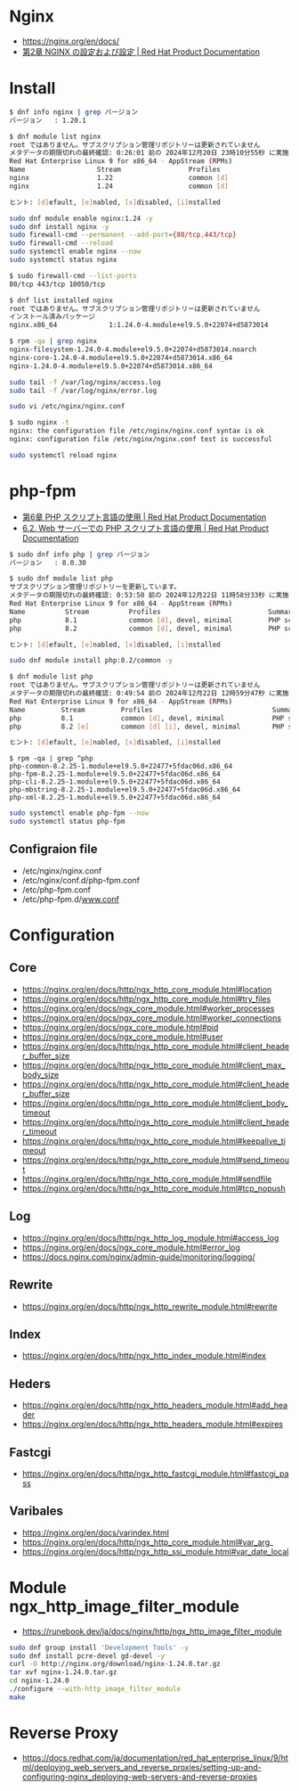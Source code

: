 # Nginx
- https://nginx.org/en/docs/
- [第2章 NGINX の設定および設定 | Red Hat Product Documentation](https://docs.redhat.com/ja/documentation/red_hat_enterprise_linux/9/html/deploying_web_servers_and_reverse_proxies/setting-up-and-configuring-nginx_deploying-web-servers-and-reverse-proxies)
# Install
```bash
$ dnf info nginx | grep バージョン
バージョン   : 1.20.1
```

```bash
$ dnf module list nginx
root ではありません。サブスクリプション管理リポジトリーは更新されていません
メタデータの期限切れの最終確認: 0:26:01 前の 2024年12月20日 23時10分55秒 に実施しました。
Red Hat Enterprise Linux 9 for x86_64 - AppStream (RPMs)
Name                  Stream                 Profiles                   Summary
nginx                 1.22                   common [d]                 nginx webserver
nginx                 1.24                   common [d]                 nginx webserver

ヒント: [d]efault, [e]nabled, [x]disabled, [i]nstalled
```

```bash
sudo dnf module enable nginx:1.24 -y
sudo dnf install nginx -y
sudo firewall-cmd --permanent --add-port={80/tcp,443/tcp}
sudo firewall-cmd --reload
sudo systemctl enable nginx --now
sudo systemctl status nginx
```

```bash
$ sudo firewall-cmd --list-ports
80/tcp 443/tcp 10050/tcp
```

```bash
$ dnf list installed nginx
root ではありません。サブスクリプション管理リポジトリーは更新されていません
インストール済みパッケージ
nginx.x86_64             1:1.24.0-4.module+el9.5.0+22074+d5873014             @rhel-9-for-x86_64-appstream-rpms
```

```bash
$ rpm -qa | grep nginx
nginx-filesystem-1.24.0-4.module+el9.5.0+22074+d5873014.noarch
nginx-core-1.24.0-4.module+el9.5.0+22074+d5873014.x86_64
nginx-1.24.0-4.module+el9.5.0+22074+d5873014.x86_64
```

```bash
sudo tail -f /var/log/nginx/access.log
sudo tail -f /var/log/nginx/error.log
```

```bash
sudo vi /etc/nginx/nginx.conf
```

```bash
$ sudo nginx -t
nginx: the configuration file /etc/nginx/nginx.conf syntax is ok
nginx: configuration file /etc/nginx/nginx.conf test is successful
```

```bash
sudo systemctl reload nginx
```
# php-fpm
- [第6章 PHP スクリプト言語の使用 | Red Hat Product Documentation](https://docs.redhat.com/ja/documentation/red_hat_enterprise_linux/9/html/installing_and_using_dynamic_programming_languages/assembly_using-the-php-scripting-language_installing-and-using-dynamic-programming-languages#installing-the-php-scripting-language_assembly_using-the-php-scripting-language)
- [6.2. Web サーバーでの PHP スクリプト言語の使用 | Red Hat Product Documentation](https://docs.redhat.com/ja/documentation/red_hat_enterprise_linux/9/html/installing_and_using_dynamic_programming_languages/using-the-php-scripting-language-with-a-web-server_assembly_using-the-php-scripting-language#using-php-with-the-apache-http-server_using-the-php-scripting-language-with-a-web-server) 

```bash
$ sudo dnf info php | grep バージョン
バージョン   : 8.0.30
```

```bash
$ sudo dnf module list php
サブスクリプション管理リポジトリーを更新しています。
メタデータの期限切れの最終確認: 0:53:50 前の 2024年12月22日 11時58分33秒 に実施しました。
Red Hat Enterprise Linux 9 for x86_64 - AppStream (RPMs)
Name          Stream          Profiles                           Summary
php           8.1             common [d], devel, minimal         PHP scripting language
php           8.2             common [d], devel, minimal         PHP scripting language

ヒント: [d]efault, [e]nabled, [x]disabled, [i]nstalled
```

```bash
sudo dnf module install php:8.2/common -y
```

```bash
$ dnf module list php
root ではありません。サブスクリプション管理リポジトリーは更新されていません
メタデータの期限切れの最終確認: 0:49:54 前の 2024年12月22日 12時59分47秒 に実施しました。
Red Hat Enterprise Linux 9 for x86_64 - AppStream (RPMs)
Name         Stream         Profiles                              Summary
php          8.1            common [d], devel, minimal            PHP scripting language
php          8.2 [e]        common [d] [i], devel, minimal        PHP scripting language

ヒント: [d]efault, [e]nabled, [x]disabled, [i]nstalled
```

```
$ rpm -qa | grep ^php
php-common-8.2.25-1.module+el9.5.0+22477+5fdac06d.x86_64
php-fpm-8.2.25-1.module+el9.5.0+22477+5fdac06d.x86_64
php-cli-8.2.25-1.module+el9.5.0+22477+5fdac06d.x86_64
php-mbstring-8.2.25-1.module+el9.5.0+22477+5fdac06d.x86_64
php-xml-8.2.25-1.module+el9.5.0+22477+5fdac06d.x86_64
```

```bash
sudo systemctl enable php-fpm --now
sudo systemctl status php-fpm
```
## Configraion file
- /etc/nginx/nginx.conf
- /etc/nginx/conf.d/php-fpm.conf
- /etc/php-fpm.conf
- /etc/php-fpm.d/www.conf
# Configuration
## Core
- https://nginx.org/en/docs/http/ngx_http_core_module.html#location
- https://nginx.org/en/docs/http/ngx_http_core_module.html#try_files
- https://nginx.org/en/docs/ngx_core_module.html#worker_processes
- https://nginx.org/en/docs/ngx_core_module.html#worker_connections
- https://nginx.org/en/docs/ngx_core_module.html#pid
- https://nginx.org/en/docs/ngx_core_module.html#user
- https://nginx.org/en/docs/http/ngx_http_core_module.html#client_header_buffer_size
- https://nginx.org/en/docs/http/ngx_http_core_module.html#client_max_body_size
- https://nginx.org/en/docs/http/ngx_http_core_module.html#client_header_buffer_size
- https://nginx.org/en/docs/http/ngx_http_core_module.html#client_body_timeout
- https://nginx.org/en/docs/http/ngx_http_core_module.html#client_header_timeout
- https://nginx.org/en/docs/http/ngx_http_core_module.html#keepalive_timeout
- https://nginx.org/en/docs/http/ngx_http_core_module.html#send_timeout
- https://nginx.org/en/docs/http/ngx_http_core_module.html#sendfile
- https://nginx.org/en/docs/http/ngx_http_core_module.html#tcp_nopush
## Log
- https://nginx.org/en/docs/http/ngx_http_log_module.html#access_log
- https://nginx.org/en/docs/ngx_core_module.html#error_log
- https://docs.nginx.com/nginx/admin-guide/monitoring/logging/
## Rewrite
- https://nginx.org/en/docs/http/ngx_http_rewrite_module.html#rewrite
## Index
- https://nginx.org/en/docs/http/ngx_http_index_module.html#index
## Heders
- https://nginx.org/en/docs/http/ngx_http_headers_module.html#add_header
- https://nginx.org/en/docs/http/ngx_http_headers_module.html#expires
## Fastcgi
- https://nginx.org/en/docs/http/ngx_http_fastcgi_module.html#fastcgi_pass
## Varibales
- https://nginx.org/en/docs/varindex.html
- https://nginx.org/en/docs/http/ngx_http_core_module.html#var_arg_
- https://nginx.org/en/docs/http/ngx_http_ssi_module.html#var_date_local
# Module ngx_http_image_filter_module
- https://runebook.dev/ja/docs/nginx/http/ngx_http_image_filter_module
```bash
sudo dnf group install 'Development Tools' -y
sudo dnf install pcre-devel gd-devel -y
curl -O http://nginx.org/download/nginx-1.24.0.tar.gz
tar xvf nginx-1.24.0.tar.gz
cd nginx-1.24.0
./configure --with-http_image_filter_module
make
```
# Reverse Proxy
- https://docs.redhat.com/ja/documentation/red_hat_enterprise_linux/9/html/deploying_web_servers_and_reverse_proxies/setting-up-and-configuring-nginx_deploying-web-servers-and-reverse-proxies
